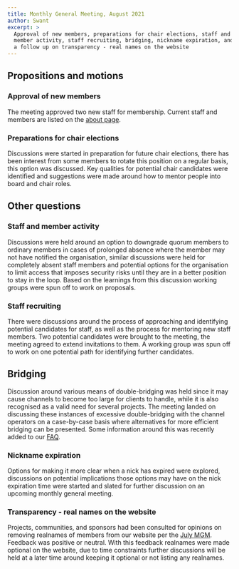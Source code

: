 ```yaml
---
title: Monthly General Meeting, August 2021
author: Swant
excerpt: >
  Approval of new members, preparations for chair elections, staff and
  member activity, staff recruiting, bridging, nickname expiration, and
  a follow up on transparency - real names on the website
---
```


## Propositions and motions

### Approval of new members

The meeting approved two new staff for membership.
Current staff and members are listed on the [about page](/about).

### Preparations for chair elections

Discussions were started in preparation for future chair elections, there has
been interest from some members to rotate this position on a regular basis,
this option was discussed. Key qualities for potential chair candidates were
identified and suggestions were made around how to mentor people into board
and chair roles.

## Other questions

### Staff and member activity

Discussions were held around an option to downgrade quorum members to ordinary
members in cases of prolonged absence where the member may not have notified
the organisation, similar discussions were held for completely absent staff
members and potential options for the organisation to limit access that
imposes security risks until they are in a better position to stay in
the loop. Based on the learnings from this discussion working groups were
spun off to work on proposals.

### Staff recruiting

There were discussions around the process of approaching and identifying
potential candidates for staff, as well as the process for mentoring new
staff members. Two potential candidates were brought to the meeting, the
meeting agreed to extend invitations to them. A working group was spun off to
work on one potential path for identifying further candidates.

## Bridging

Discussion around various means of double-bridging was held since it may
cause channels to become too large for clients to handle, while it is also
recognised as a valid need for several projects. The meeting landed on
discussing these instances of excessive double-bridging with the channel
operators on a case-by-case basis where alternatives for more efficient
bridging can be presented. Some information around this was recently added
to our [FAQ](/guides/faq#can-i-connect-with-matrix).

### Nickname expiration

Options for making it more clear when a nick has expired were explored,
discussions on potential implications those options may have on the nick
expiration time were started and slated for further discussion on an upcoming
monthly general meeting.

### Transparency - real names on the website

Projects, communities, and sponsors had been consulted for opinions on
removing realnames of members from our website per the
[July MGM][jul-2021-mgm]. Feedback was positive or neutral. With this feedback
realnames were made optional on the website, due to time constraints further
discussions will be held at a later time around keeping it optional or not
listing any realnames.

[jul-2021-mgm]: /minutes/2021-07-27-mgm-minutes#transparency---real-names-on-the-website

